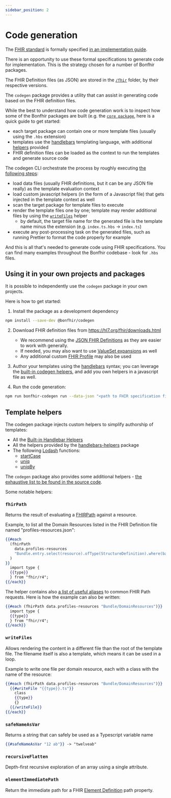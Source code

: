 ```yaml
---
sidebar_position: 2
---
```


# Code generation

The [FHIR standard](https://hl7.org/fhir/index.html) is formally specified [in an implementation guide](https://hl7.org/fhir/downloads.html).

There is an opportunity to use these formal specifications to generate code for implementation.
This is the strategy chosen for a number of Bonfhir packages.

The FHIR Definition files (as JSON) are stored in the [`/fhir`](https://github.com/bonfhir/bonfhir/tree/main/fhir) folder, by their respective versions.

The `codegen` package provides a utility that can assist in generating code based on the FHIR definition files.

While the best to understand how code generation work is to inspect how some of the Bonfhir packages are built (e.g. the [`core package`](https://github.com/bonfhir/bonfhir/tree/main/packages/core), here is a quick guide to get started:

- each target package can contain one or more template files (usually using the `.hbs` extension)
- templates use the [handlebars](https://handlebarsjs.com/) templating language, with additional [helpers](#template-helpers) provided
- FHIR definition files can be loaded as the context to run the templates and generate source code

The codegen CLI orchestrate the process by roughly executing [the following steps](https://github.com/bonfhir/bonfhir/blob/8c927f5469dd570fe55f9cdb86dad230403d204d/packages/codegen/src/commands/run/index.ts#L38):

- load data files (usually FHIR definitions, but it can be any JSON file really) as the template evaluation context
- load custom javascript helpers (in the form of a Javascript file) that gets injected in the template context as well
- scan the target package for template files to execute
- render the template files one by one; template may render additional files by using the [`writeFiles`](#writefiles) helper
  - by default, the target file name for the generated file is the template name minus the extension (e.g. `index.ts.hbs` -> `index.ts`)
- execute any post-processing task on the generated files, such as running Prettier to format the code properly for example

And this is all that's needed to generate code using FHIR specifications. You can find many examples throughout the Bonfhir codebase - look for `.hbs` files.

## Using it in your own projects and packages

It is possible to independently use the `codegen` package in your own projects.

Here is how to get started:

1. Install the package as a development dependency

```bash npm2yarn
npm install --save-dev @bonfhir/codegen
```

2. Download FHIR definition files from https://hl7.org/fhir/downloads.html

   - We recommend using the [JSON FHIR Definitions](https://hl7.org/fhir/definitions.json.zip) as they are easier to work with generally.
   - If needed, you may also want to use [ValueSet expansions](https://hl7.org/fhir/expansions.json) as well
   - Any additional custom [FHIR Profile](https://hl7.org/fhir/profiling.html) may also be used

3. Author your templates using the [handlebars](https://handlebarsjs.com/guide/) syntax; you can leverage the [built-in codegen helpers](#template-helpers), and add you own helpers in a javascript file as well.

4. Run the code generation:

```bash npm2yarn
npm run bonfhir-codegen run --data-json "<path to FHIR specification files>/**/*.json" --templates "<path to your project files>/**/*.hbs" --helpers "./<path to your custom helpers file if any>.js" --post-processing "prettier --write %files%"
```

## Template helpers

The codegen package injects custom helpers to simplify authorship of templates:

- All the [Built-in Handlebar Helpers](https://handlebarsjs.com/guide/builtin-helpers.html)
- All the helpers provided by the [handlebars-helpers](https://github.com/helpers/handlebars-helpers) package
- The following [Lodash](https://lodash.com/) functions:
  - [startCase](https://lodash.com/docs/4.17.15#startCase)
  - [uniq](https://lodash.com/docs/4.17.15#uniq)
  - [uniqBy](https://lodash.com/docs/4.17.15#uniqBy)

The `codegen` package also provides some additional helpers - [the exhaustive list to be found in the source code](https://github.com/bonfhir/bonfhir/tree/main/packages/codegen/src/commands/run/helpers).

Some notable helpers:

### `fhirPath`

Returns the result of evaluating a [FHIRPath](http://hl7.org/fhirpath/N1/) against a resource.

Example, to list all the Domain Resources listed in the FHIR Definition file named "profiles-resources.json":

```handlebars
{{#each
  (fhirPath
    data.profiles-resources
    "Bundle.entry.select(resource).ofType(StructureDefinition).where(baseDefinition='http://hl7.org/fhir/StructureDefinition/DomainResource' and abstract=false)"
  )
}}
  import type {
  {{type}}
  } from "fhir/r4";
{{/each}}
```

The helper contains also [a list of useful aliases](https://github.com/bonfhir/bonfhir/blob/main/packages/codegen/src/commands/run/helpers/fhirPath.ts#L3) to common FHIR Path requests.
Here is how the example can also be written:

```handlebars
{{#each (fhirPath data.profiles-resources "Bundle/DomainResources")}}
  import type {
  {{type}}
  } from "fhir/r4";
{{/each}}
```

### `writeFiles`

Allows rendering the content in a different file than the root of the template file.
The filename itself is also a template, which means it can be used in a loop.

Example to write one file per domain resource, each with a class with the name of the resource:

```handlebars
{{#each (fhirPath data.profiles-resources "Bundle/DomainResources")}}
  {{#writeFile "{{type}}.ts"}}
    class
    {{type}}
    {}
  {{/writeFile}}
{{/each}}
```

### `safeNameAsVar`

Returns a string that can safely be used as a Typescript variable name

```handlebars
{{#safeNameAsVar "12 ab"}} -> "twelveab"
```

### `recursiveFlatten`

Depth-first recursive exploration of an array using a single attribute.

### `elementImmediatePath`

Return the immediate path for a FHIR [Element Definition](https://hl7.org/fhir/elementdefinition.html#ElementDefinition) path property.
